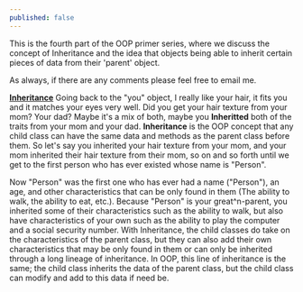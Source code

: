 ```yaml
---
published: false
---
```


This is the fourth part of the OOP primer series, where we discuss the concept of Inheritance and the idea that objects being able to inherit certain pieces of data from their 'parent' object.

As always, if there are any comments please feel free to email me. 


**<u>Inheritance</u>**
Going back to the "you" object, I really like your hair, it fits you and
it matches your eyes very well. Did you get your hair texture from your
mom? Your dad? Maybe it's a mix of both, maybe you **Inheritted** both
of the traits from your mom and your dad. **Inheritance** is the OOP
concept that any child class can have the same data and methods as the
parent class before them. So let's say you inherited your hair texture
from your mom, and your mom inherited their hair texture from their mom,
so on and so forth until we get to the first person who has ever existed
whose name is "Person".

Now "Person" was the first one who has ever had a name ("Person"), an
age, and other characteristics that can be only found in them (The
ability to walk, the ability to eat, etc.). Because "Person" is your
great\^n-parent, you inherited some of their characteristics such as the
ability to walk, but also have characteristics of your own such as the
ability to play the computer and a social security number. With
Inheritance, the child classes do take on the characteristics of the
parent class, but they can also add their own characteristics that may
be only found in them or can only be inherited through a long lineage of
inheritance. In OOP, this line of inheritance is the same; the child
class inherits the data of the parent class, but the child class can
modify and add to this data if need be.

